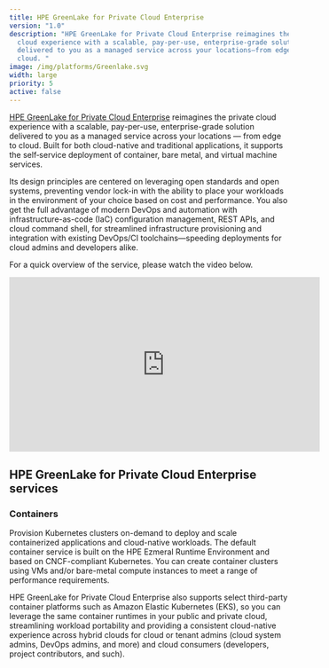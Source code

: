 ```yaml
---
title: HPE GreenLake for Private Cloud Enterprise
version: "1.0"
description: "HPE GreenLake for Private Cloud Enterprise reimagines the private
  cloud experience with a scalable, pay-per-use, enterprise-grade solution
  delivered to you as a managed service across your locations—from edge to
  cloud. "
image: /img/platforms/Greenlake.svg
width: large
priority: 5
active: false
---
```

[HPE GreenLake for Private Cloud Enterprise](https://www.hpe.com/us/en/hpe-greenlake-private-cloud-enterprise.html) reimagines the private cloud experience with a scalable, pay-per-use, enterprise-grade solution delivered to you as a managed service across your locations — from edge to cloud. Built for both cloud-native and traditional applications, it supports the self‑service deployment of container, bare metal, and virtual machine services.

Its design principles are centered on leveraging open standards and open systems, preventing vendor lock-in with the ability to place your workloads in the environment of your choice based on cost and performance. You also get the full advantage of modern DevOps and automation with infrastructure-as-code (IaC) configuration management, REST APIs, and cloud command shell, for streamlined infrastructure provisioning and integration with existing DevOps/CI toolchains—speeding deployments for cloud admins and developers alike.

For a quick overview of the service, please watch the video below.

<iframe width="560" height="315" src="https://www.youtube.com/embed/ONRh2hUxrDk" title="YouTube video player" frameborder="0" allow="accelerometer; autoplay; clipboard-write; encrypted-media; gyroscope; picture-in-picture; web-share" allowfullscreen></iframe>

## HPE GreenLake for Private Cloud Enterprise services

### Containers
 
Provision Kubernetes clusters on-demand to deploy and scale containerized applications and cloud-native workloads. The default container service is built on the HPE Ezmeral Runtime Environment and based on CNCF-compliant Kubernetes. You can create container clusters using VMs and/or bare-metal compute instances to meet a range of performance requirements.

HPE GreenLake for Private Cloud Enterprise also supports select third-party container platforms such as Amazon Elastic Kubernetes (EKS), so you can leverage the same container runtimes in your public and private cloud, streamlining workload portability and providing a consistent cloud-native experience across hybrid clouds for cloud or tenant admins (cloud system admins, DevOps admins, and more) and cloud consumers (developers, project contributors, and such).